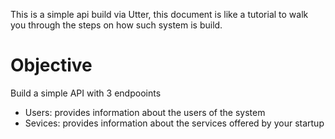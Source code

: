 This is a simple api build via Utter, this document is like a tutorial to walk you through the steps on how such system is build.

Objective
=========

Build a simple API with 3 endpooints
- Users: provides information about the users of the system
- Sevices: provides information about the services offered by your startup
